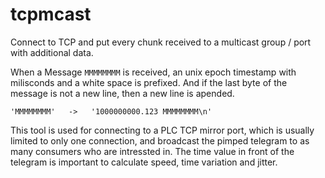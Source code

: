 # tcpmcast

Connect to TCP and put every chunk received to a multicast group / port with additional data.

When a Message `MMMMMMMM` is received, an unix epoch timestamp with milisconds and a white space is prefixed. And if the last byte of the message is not a new line, then a new line is apended.


```
'MMMMMMMM'   ->   '1000000000.123 MMMMMMMM\n'
```

This tool is used for connecting to a PLC TCP mirror port, which is usually limited to only one connection, and broadcast the pimped telegram to as many consumers who are intressted in.
The time value in front of the telegram is important to calculate speed, time variation and jitter.
